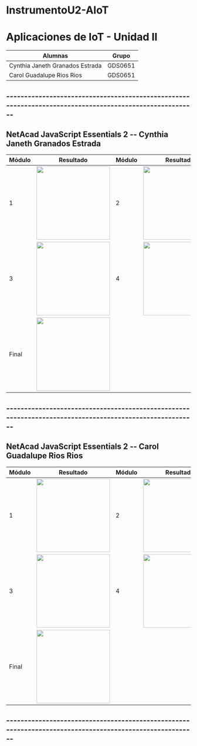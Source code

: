 # InstrumentoU2-AIoT

# Aplicaciones de IoT - Unidad II
|Alumnas|Grupo|
|--|--|
|Cynthia Janeth Granados Estrada|GDS0651|
|Carol Guadalupe Rios Rios|GDS0651|
## --------------------------------------------------------------------------------------------------------

## NetAcad JavaScript Essentials 2 -- Cynthia Janeth Granados Estrada
|Módulo|Resultado|Módulo|Resultado|
|--|--|--|--|
|1|<img src="" width="200"/>|2|<img src="" width="200"/>|
|3|<img src="" width="200"/>|4|<img src="" width="200"/>|
|Final|<img src="" width="200"/>|
## --------------------------------------------------------------------------------------------------------

## NetAcad JavaScript Essentials 2 -- Carol Guadalupe Rios Rios
|Módulo|Resultado|Módulo|Resultado|
|--|--|--|--|
|1|<img src="" width="200"/>|2|<img src="" width="200"/>|
|3|<img src="" width="200"/>|4|<img src="" width="200"/>|
|Final|<img src="" width="200"/>|

## --------------------------------------------------------------------------------------------------------
